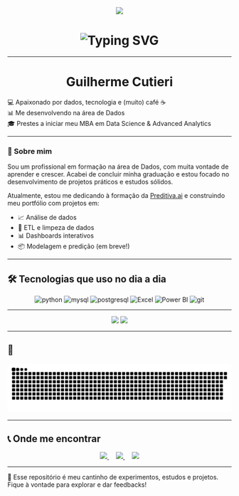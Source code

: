 <p align="center">
  <img src="https://capsule-render.vercel.app/api?type=waving&color=FF0000&height=200&section=header&fontColor=ffffff&fontSize=35&fontAlign=50&fontAlignY=40" />
</p>

<h1 align="center">
  <img src="https://readme-typing-svg.herokuapp.com?font=Fira+Code&size=30&duration=2000&pause=1000&color=FF0000&center=true&vCenter=true&width=600&lines=Bem-vindo!;Eu+sou+o+Guilherme;Welcome!;¡Bienvenido!;Bienvenue!;Willkommen!;Benvenuto!;ようこそ!;환영합니다!" alt="Typing SVG" />
</h1>


---

<h1 align="center">Guilherme Cutieri</h1>


💻 Apaixonado por dados, tecnologia e (muito) café ☕<br>
📊 Me desenvolvendo na área de Dados<br>
🎓 Prestes a iniciar meu MBA em Data Science & Advanced Analytics

---

### 🚀 Sobre mim

Sou um profissional em formação na área de Dados, com muita vontade de aprender e crescer. Acabei de concluir minha graduação e estou focado no desenvolvimento de projetos práticos e estudos sólidos.

Atualmente, estou me dedicando à formação da [Preditiva.ai](https://preditiva.ai/) e construindo meu portfólio com projetos em:

- 📈 Análise de dados  
- 🧹 ETL e limpeza de dados  
- 📊 Dashboards interativos  
- 📦 Modelagem e predição (em breve!)


---

## 🛠️ Tecnologias que uso no dia a dia

<p align="center">
  <img src="https://cdn.jsdelivr.net/gh/devicons/devicon/icons/python/python-original.svg" height="40" alt="python" />
  <img src="https://cdn.jsdelivr.net/gh/devicons/devicon/icons/mysql/mysql-original.svg" height="40" alt="mysql" />
  <img src="https://cdn.jsdelivr.net/gh/devicons/devicon/icons/postgresql/postgresql-original.svg" height="40" alt="postgresql" />
  <img src="https://img.icons8.com/color/48/000000/microsoft-excel-2019.png" height="40" alt="Excel" />
  <img src="https://img.icons8.com/color/48/000000/power-bi.png" height="40" alt="Power BI" />
  <img src="https://cdn.jsdelivr.net/gh/devicons/devicon/icons/git/git-original.svg" height="40" alt="git" />
</p>

---



<p align="center">
  <img src="https://github-readme-stats.vercel.app/api?username=Cutieri&show_icons=true&theme=radical&icon_color=FF0000&title_color=FF0000&text_color=ffffff" height="160"/>
  <img src="https://github-readme-stats.vercel.app/api/top-langs/?username=Cutieri&layout=compact&theme=radical&title_color=FF0000&text_color=ffffff" height="160"/>
</p>

---

## 🐍

![snake gif](https://github.com/Cutieri/Cutieri/blob/output/github-contribution-grid-snake.svg)

---

## 📞 Onde me encontrar

<p align="center">
  <a href="mailto:cutieriguilherme@gmail.com" target="_blank">
    <img src="https://img.icons8.com/ios-filled/50/FF0000/gmail.png" height="30"/> <span style="color:white;"></span>
  </a> &nbsp;&nbsp;&nbsp;
  <a href="https://wa.me/5511945192928" target="_blank">
    <img src="https://img.icons8.com/ios-filled/50/FF0000/whatsapp.png" height="30"/> <span style="color:white;"></span>
  </a> &nbsp;&nbsp;&nbsp;
  <a href="https://www.linkedin.com/in/guilherme-cutieri-42003036b/" target="_blank">
    <img src="https://img.icons8.com/ios-filled/50/FF0000/linkedin.png" height="30"/> <span style="color:white;"></span>
  </a>
</p>

---

📌 Esse repositório é meu cantinho de experimentos, estudos e projetos. Fique à vontade para explorar e dar feedbacks!

